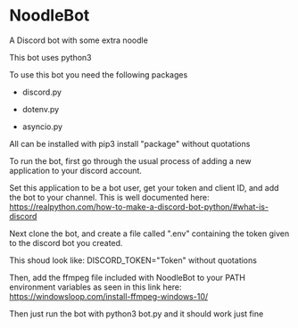 # NoodleBot
A Discord bot with some extra noodle

This bot uses python3

To use this bot you need the following packages

* discord.py

* dotenv.py

* asyncio.py

All can be installed with pip3 install "package" without quotations

To run the bot, first go through the usual process of adding a new application to your discord account.

Set this application to be a bot user, get your token and client ID, and add the bot to your channel. This is well documented here: https://realpython.com/how-to-make-a-discord-bot-python/#what-is-discord

Next clone the bot, and create a file called ".env" containing the token given to the discord bot you created.

This shoud look like: DISCORD_TOKEN="Token" without quotations

Then, add the ffmpeg file included with NoodleBot to your PATH environment variables as seen in this link here: https://windowsloop.com/install-ffmpeg-windows-10/

Then just run the bot with python3 bot.py and it should work just fine
